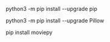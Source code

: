 
python3 -m pip install --upgrade pip

python3 -m pip install --upgrade Pillow


pip install moviepy
